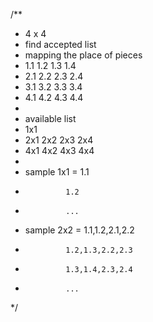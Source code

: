 /**
 * 4 x 4
 * find accepted list
 * mapping the place of pieces
 * 1.1 1.2 1.3 1.4
 * 2.1 2.2 2.3 2.4
 * 3.1 3.2 3.3 3.4
 * 4.1 4.2 4.3 4.4
 * 
 * available list
 * 1x1
 * 2x1 2x2 2x3 2x4
 * 4x1 4x2 4x3 4x4
 * 
 * sample 1x1 = 1.1
 *              1.2
 *              ...
 * sample 2x2 = 1.1,1.2,2.1,2.2
 *              1.2,1.3,2.2,2.3
 *              1.3,1.4,2.3,2.4
 *              ...
 */
